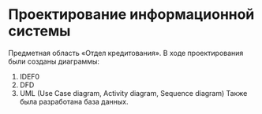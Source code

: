 # Проектирование информационной системы
Предметная область «Отдел кредитования».
В ходе проектирования были созданы диаграммы:
1. IDEF0
2. DFD
3. UML (Use Case diagram, Activity diagram, Sequence diagram)
Также была разработана база данных.
